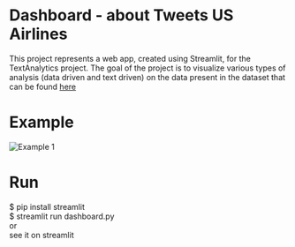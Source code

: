 # Dashboard - about Tweets US Airlines
This project represents a web app, created using Streamlit, for the TextAnalytics project.
The goal of the project is to visualize various types of analysis (data driven and text driven) on the data present in the dataset that can be found [here](https://data.world/crowdflower/airline-twitter-sentiment)

# Example
![Example 1](https://github.com/MatteoBiviano/tweets_analysis_dashboard/blob/main/examples/app_example_1.gif?raw=true)

# Run
$ pip install streamlit <br />
$ streamlit run dashboard.py <br />
or <br/>
see it on streamlit <br />
